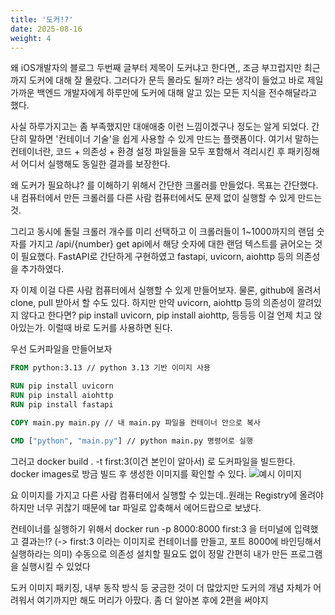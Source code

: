```yaml
---
title: '도커!?'
date: 2025-08-16
weight: 4
---
```


왜 iOS개발자의 블로그 두번째 글부터 제목이 도커냐고 한다면,,
조금 부끄럽지만 최근까지 도커에 대해 잘 몰랐다.
그러다가 문득 몰라도 될까? 라는 생각이 들었고 바로 제일 가까운 백엔드 개발자에게 하루만에 도커에 대해 알고 있는 모든 지식을 전수해달라고 했다.

사실 하루가지고는 좀 부족했지만 대애애충 이런 느낌이겠구나 정도는 알게 되었다.
간단히 말하면 '컨테이너 기술'을 쉽게 사용할 수 있게 만드는 플랫폼이다.
여기서 말하는 컨테이너란, 코드 + 의존성 + 환경 설정 파일들을 모두 포함해서 격리시킨 후 패키징해서 어디서 실행해도 동일한 결과를 보장한다.

왜 도커가 필요하냐? 를 이해하기 위해서 간단한 크롤러를 만들었다.
목표는 간단했다.
내 컴퓨터에서 만든 크롤러를 다른 사람 컴퓨터에서도 문제 없이 실행할 수 있게 만드는 것.

그리고 동시에 돌릴 크롤러 개수를 미리 선택하고 이 크롤러들이 1~1000까지의 랜덤 숫자를 가지고 /api/{number} get api에서 해당 숫자에 대한 랜덤 텍스트를 긁어오는 것이 필요했다.
FastAPI로 간단하게 구현하였고 fastapi, uvicorn, aiohttp 등의 의존성을 추가하였다.

자 이제 이걸 다른 사람 컴퓨터에서 실행할 수 있게 만들어보자.
물론, github에 올려서 clone, pull 받아서 할 수도 있다.
하지만 만약 uvicorn, aiohttp 등의 의존성이 깔려있지 않다고 한다면?
pip install uvicorn, pip install aiohttp, 등등등 이걸 언제 치고 앉아있는가.
이럴때 바로 도커를 사용하면 된다.

우선 도커파일을 만들어보자

```Dockerfile
FROM python:3.13 // python 3.13 기반 이미지 사용

RUN pip install uvicorn
RUN pip install aiohttp
RUN pip install fastapi

COPY main.py main.py // 내 main.py 파일을 컨테이너 안으로 복사

CMD ["python", "main.py"] // python main.py 명령어로 실행
```

그러고 docker build . -t first:3(이건 본인이 알아서) 로 도커파일을 빌드한다.
docker images로 방금 빌드 후 생성한 이미지를 확인할 수 있다.
![예시 이미지](/images/imageexample.png)

요 이미지를 가지고 다른 사람 컴퓨터에서 실행할 수 있는데..원래는 Registry에 올려야 하지만 너무 귀찮기 때문에 tar 파일로 압축해서 에어드랍으로 보냈다.

컨테이너를 실행하기 위해서 docker run -p 8000:8000 first:3 을 터미널에 입력했고 결과는!?
(-> first:3 이라는 이미지로 컨테이너를 만들고, 포트 8000에 바인딩해서 실행하라는 의미)
수동으로 의존성 설치할 필요도 없이 정말 간편히 내가 만든 프로그램을 실행시킬 수 있었다

도커 이미지 패키징, 내부 동작 방식 등 궁금한 것이 더 많았지만 도커의 개념 자체가 어려워서 여기까지만 해도 머리가 아팠다. 좀 더 알아본 후에 2편을 써야지
